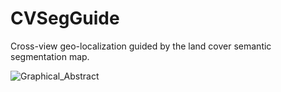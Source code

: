 # CVSegGuide
Cross-view geo-localization guided by the land cover semantic segmentation map.

![Graphical_Abstract](https://github.com/nathanxavier/CVSegGuide/blob/main/Figures/Graphical_Abstract.png)
